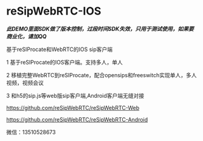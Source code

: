 # reSipWebRTC-IOS 
***此DEMO里面SDK做了版本控制，过段时间SDK失效，只用于测试使用，如果要商业化，请加QQ***

基于reSIProcate和WebRTC的IOS sip客户端

1 基于reSIProcate的IOS客户端。支持多人，单人

2 移植完整WebRTC到reSIProcate，配合opensips和freeswitch实现单人，多人视频，视频会议

3 和h5的sip.js等web版sip客户端,Android客户端无缝对接

https://github.com/reSipWebRTC/reSipWebRTC-Web

https://github.com/reSipWebRTC/reSipWebRTC-Android


微信：13510528673
